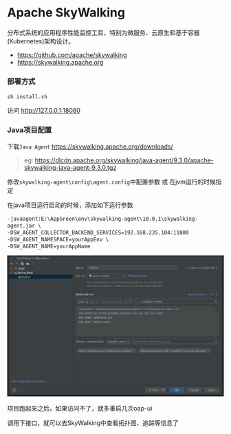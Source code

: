# Apache SkyWalking

分布式系统的应用程序性能监控工具，特别为微服务、云原生和基于容器(Kubernetes)架构设计。

- https://github.com/apache/skywalking
- https://skywalking.apache.org

### 部署方式
```shell
sh install.sh
```

访问 http://127.0.0.1:18080

### Java项目配置

下载`Java Agent` https://skywalking.apache.org/downloads/

> eg: https://dlcdn.apache.org/skywalking/java-agent/9.3.0/apache-skywalking-java-agent-9.3.0.tgz

修改`skywalking-agent\config\agent.config`中配置参数 或 在jvm运行的时候指定

在java项目运行启动的时候，添加如下运行参数

```shell
-javaagent:E:\AppGreen\env\skywalking-agent\10.0.1\skywalking-agent.jar \
-DSW_AGENT_COLLECTOR_BACKEND_SERVICES=192.168.235.104:11800
-DSW_AGENT_NAMESPACE=yourAppEnv \
-DSW_AGENT_NAME=yourAppName
```
![idea-jvm-options](./idea-jvm-options.png)

项目跑起来之后，如果访问不了，就多重启几次oap-ui

调用下接口，就可以去SkyWalking中查看拓扑图，追踪等信息了
